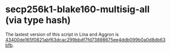 # secp256k1-blake160-multisig-all (via type hash)

The lastest version of this script in Lina and Aggron is [43400de165f0821abf63dcac299bbdf7fd73898675ee4ddb099b0a0d8db63bfb](../by-data-hash/43400de165f0821abf63dcac299bbdf7fd73898675ee4ddb099b0a0d8db63bfb.md).
